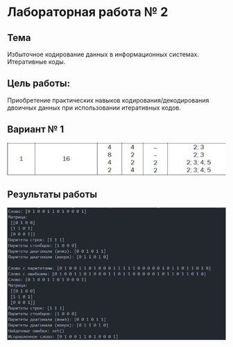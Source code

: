 # Лабораторная работа № 2

## Тема
Избыточное кодирование данных в информационных системах. Итеративные коды.

## Цель работы:
Приобретение практических навыков кодирования/декодирования двоичных данных при использовании итеративных кодов.

## Вариант № 1
![image](../../images/lab2_var.png)

## Результаты работы
![image](../../images/lab2_ans.png)
